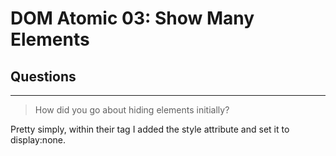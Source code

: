 # DOM Atomic 03: Show Many Elements

## Questions

---

> How did you go about hiding elements initially?

Pretty simply, within their tag I added the style attribute and set it to display:none.